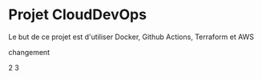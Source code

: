 # Projet CloudDevOps

Le but de ce projet est d'utiliser Docker, Github Actions, Terraform et AWS

changement 


2 3